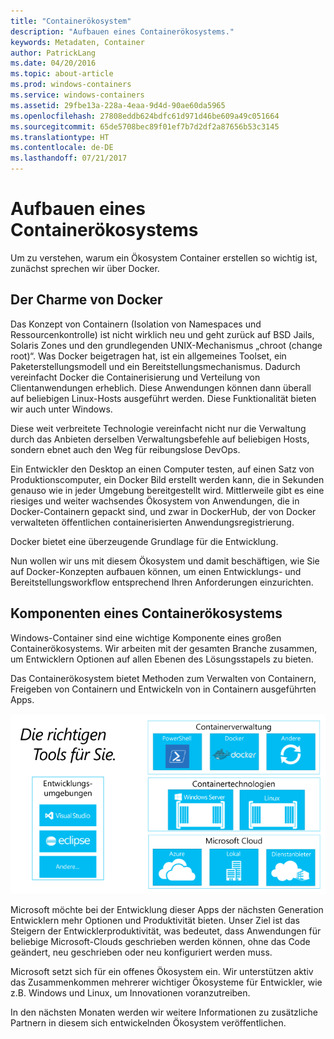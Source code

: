 ```yaml
---
title: "Containerökosystem"
description: "Aufbauen eines Containerökosystems."
keywords: Metadaten, Container
author: PatrickLang
ms.date: 04/20/2016
ms.topic: about-article
ms.prod: windows-containers
ms.service: windows-containers
ms.assetid: 29fbe13a-228a-4eaa-9d4d-90ae60da5965
ms.openlocfilehash: 27808eddb624bdfc61d971d46be609a49c051664
ms.sourcegitcommit: 65de5708bec89f01ef7b7d2df2a87656b53c3145
ms.translationtype: HT
ms.contentlocale: de-DE
ms.lasthandoff: 07/21/2017
---
```

# Aufbauen eines Containerökosystems

Um zu verstehen, warum ein Ökosystem Container erstellen so wichtig ist, zunächst sprechen wir über Docker.

## Der Charme von Docker

Das Konzept von Containern (Isolation von Namespaces und Ressourcenkontrolle) ist nicht wirklich neu und geht zurück auf BSD Jails, Solaris Zones und den grundlegenden UNIX-Mechanismus „chroot (change root)“.   Was Docker beigetragen hat, ist ein allgemeines Toolset, ein Paketerstellungsmodell und ein Bereitstellungsmechanismus.  Dadurch vereinfacht Docker die Containerisierung und Verteilung von Clientanwendungen erheblich.  Diese Anwendungen können dann überall auf beliebigen Linux-Hosts ausgeführt werden. Diese Funktionalität bieten wir auch unter Windows.

Diese weit verbreitete Technologie vereinfacht nicht nur die Verwaltung durch das Anbieten derselben Verwaltungsbefehle auf beliebigen Hosts, sondern ebnet auch den Weg für reibungslose DevOps.

Ein Entwickler den Desktop an einen Computer testen, auf einen Satz von Produktionscomputer, ein Docker Bild erstellt werden kann, die in Sekunden genauso wie in jeder Umgebung bereitgestellt wird. Mittlerweile gibt es eine riesiges und weiter wachsendes Ökosystem von Anwendungen, die in Docker-Containern gepackt sind, und zwar in DockerHub, der von Docker verwalteten öffentlichen containerisierten Anwendungsregistrierung.

Docker bietet eine überzeugende Grundlage für die Entwicklung.

Nun wollen wir uns mit diesem Ökosystem und damit beschäftigen, wie Sie auf Docker-Konzepten aufbauen können, um einen Entwicklungs- und Bereitstellungsworkflow entsprechend Ihren Anforderungen einzurichten.


## Komponenten eines Containerökosystems

Windows-Container sind eine wichtige Komponente eines großen Containerökosystems. Wir arbeiten mit der gesamten Branche zusammen, um Entwicklern Optionen auf allen Ebenen des Lösungsstapels zu bieten.

Das Containerökosystem bietet Methoden zum Verwalten von Containern, Freigeben von Containern und Entwickeln von in Containern ausgeführten Apps.

![](media/containerEcosystem.png)

Microsoft möchte bei der Entwicklung dieser Apps der nächsten Generation Entwicklern mehr Optionen und Produktivität bieten.  Unser Ziel ist das Steigern der Entwicklerproduktivität, was bedeutet, dass Anwendungen für beliebige Microsoft-Clouds geschrieben werden können, ohne das Code geändert, neu geschrieben oder neu konfiguriert werden muss.

Microsoft setzt sich für ein offenes Ökosystem ein.  Wir unterstützen aktiv das Zusammenkommen mehrerer wichtiger Ökosysteme für Entwickler, wie z.B. Windows und Linux, um Innovationen voranzutreiben.

In den nächsten Monaten werden wir weitere Informationen zu zusätzliche Partnern in diesem sich entwickelnden Ökosystem veröffentlichen.
